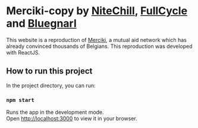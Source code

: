 # Merciki-copy by <a href="https://github.com/NiteChill">NiteChill</a>, <a href="https://github.com/FullCycle">FullCycle</a> and <a href="https://github.com/Bluegnarl">Bluegnarl</a>

This website is a reproduction of <a href="https://www.merciki.be">Merciki</a>, a mutual aid network which has already convinced thousands of Belgians. This reproduction was developed with ReactJS.

## How to run this project

In the project directory, you can run:

### `npm start`

Runs the app in the development mode.\
Open [http://localhost:3000](http://localhost:3000) to view it in your browser.
